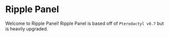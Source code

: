 # Ripple Panel
Welcome to Ripple Panel! Ripple Panel is based off of `Pterodactyl v0.7` but is heavily upgraded. 
